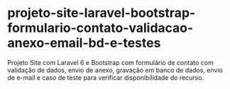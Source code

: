 # projeto-site-laravel-bootstrap-formulario-contato-validacao-anexo-email-bd-e-testes
Projeto Site com Laravel 6 e Bootstrap com formulário de contato com validação de dados, envio de anexo, gravação em banco de dados, envio de e-mail e caso de teste para verificar disponibilidade do recurso.
